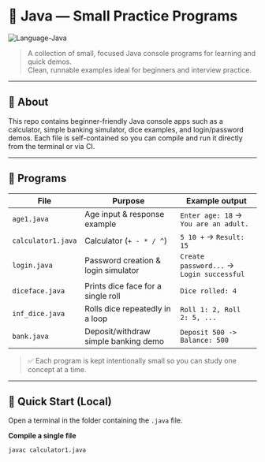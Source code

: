 # 💎 Java — Small Practice Programs


![Language-Java](https://img.shields.io/badge/Language-Java-red)


> A collection of small, focused Java console programs for learning and quick demos.  
> Clean, runnable examples ideal for beginners and interview practice.

---

## 🧾 About
This repo contains beginner-friendly Java console apps such as a calculator, simple banking simulator, dice examples, and login/password demos. Each file is self-contained so you can compile and run it directly from the terminal or via CI.

---

## 📂 Programs
| File | Purpose | Example output |
|------|---------|----------------|
| `age1.java` | Age input & response example | `Enter age: 18` → `You are an adult.` |
| `calculator1.java` | Calculator (`+ - * / ^`) | `5 10 +` → `Result: 15` |
| `login.java` | Password creation & login simulator | `Create password...` → `Login successful` |
| `diceface.java` | Prints dice face for a single roll | `Dice rolled: 4` |
| `inf_dice.java` | Rolls dice repeatedly in a loop | `Roll 1: 2, Roll 2: 5, ...` |
| `bank.java` | Deposit/withdraw simple banking demo | `Deposit 500 -> Balance: 500` |

> ✅ Each program is kept intentionally small so you can study one concept at a time.

---

## 🚀 Quick Start (Local)
Open a terminal in the folder containing the `.java` file.

**Compile a single file**
```bash
javac calculator1.java
